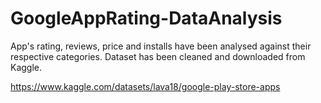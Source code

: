 # GoogleAppRating-DataAnalysis
App's rating, reviews, price and installs have been analysed against their respective categories. Dataset has been cleaned and downloaded from Kaggle.

https://www.kaggle.com/datasets/lava18/google-play-store-apps

